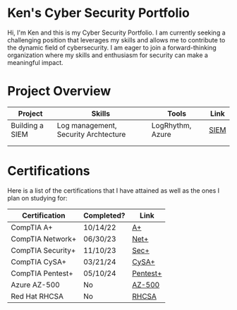 # Ken's Cyber Security Portfolio

Hi, I'm Ken and this is my Cyber Security Portfolio. I am currently seeking a challenging position that leverages my skills and allows me to contribute to the dynamic field of cybersecurity. I am eager to join a forward-thinking organization where my skills and enthusiasm for security can make a meaningful impact.

# Project Overview 
|     Project     |                 Skills                |     Tools       |      Link       |
| --------------- | ------------------------------------- | --------------- | --------------- |
| Building a SIEM | Log management, Security Archtecture  | LogRhythm, Azure|  <a href="[https://google.com]https://github.com/iMentorYT/SIEM/tree/main">SIEM</a>   |
|                 |                                       |                 |                 |
|                 |                                       |                 |                 |


# Certifications 
Here is a list of the certifications that I have attained as well as the ones I plan on studying for:

|     Certification     |               Completed?               |     Link       |
| --------------------  | -------------------------------------- | ---------------| 
| CompTIA A+            |                10/14/22                |     [A+](https://www.credly.com/badges/06eb94e4-f41a-4a39-b2c2-8443c674e8ee/linked_in_profile)         | 
| CompTIA Network+      |                06/30/23                |     [Net+](https://www.credly.com/badges/c331530d-7d55-4281-a3c7-06b69956e6c0/linked_in_profile)       | 
| CompTIA Security+     |                11/10/23                |     [Sec+](https://www.credly.com/badges/a4cc2232-d6f8-4b14-9ccb-4d113521e6ff/linked_in_profile)       | 
| CompTIA CySA+         |                03/21/24                |     [CySA+](https://www.credly.com/badges/55f1df51-98e8-4bbc-b6e4-1ef4dfead180/linked_in_profile)      | 
| CompTIA Pentest+      |                05/10/24                |     [Pentest+](https://www.credly.com/badges/694b4fd8-3a86-4b76-bf16-3c5e0ab4afa7/linked_in_profile)   |
| Azure AZ-500          |                  No                    |     [AZ-500](https://learn.microsoft.com/en-us/credentials/certifications/azure-security-engineer/?practice-assessment-type=certification)   |
| Red Hat RHCSA         |                  No                    |     [RHCSA](https://www.redhat.com/en/services/certification/rhcsa)   |
